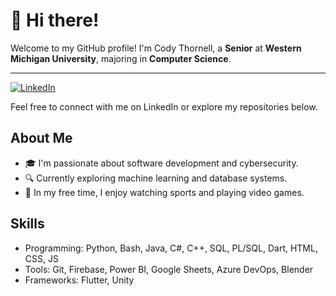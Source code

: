 # 👋 Hi there!

Welcome to my GitHub profile! I'm Cody Thornell, a **Senior** at **Western Michigan University**, majoring in **Computer Science**. 

---

[![LinkedIn](https://img.shields.io/badge/LinkedIn-0077B5?logo=linkedin&logoColor=white)](https://www.linkedin.com/in/codythornell/)

Feel free to connect with me on LinkedIn or explore my repositories below.

## About Me
- 🎓 I'm passionate about software development and cybersecurity.
- 🔍 Currently exploring machine learning and database systems.
- 🏀 In my free time, I enjoy watching sports and playing video games.

## Skills
- Programming: Python, Bash, Java, C#, C++, SQL, PL/SQL, Dart, HTML, CSS, JS
- Tools: Git, Firebase, Power BI, Google Sheets, Azure DevOps, Blender
- Frameworks: Flutter, Unity
